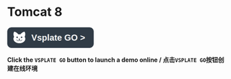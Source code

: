 # Tomcat 8

<a href="https://www.vsplate.com/?docker-compose=https://github.com/vsplate/dcenvs/tomcat/8"><img alt="VSPLATE GO" src="https://raw.githubusercontent.com/vsplate/images/master/vsgo_btn.png" width="200px"></a>

**Click the `VSPLATE GO` button to launch a demo online / 点击`VSPLATE GO`按钮创建在线环境**